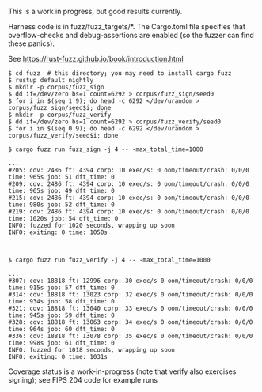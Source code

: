 This is a work in progress, but good results currently.

Harness code is in fuzz/fuzz_targets/*. The Cargo.toml file specifies that overflow-checks and 
debug-assertions are enabled (so the fuzzer can find these panics).

See <https://rust-fuzz.github.io/book/introduction.html>

~~~
$ cd fuzz  # this directory; you may need to install cargo fuzz
$ rustup default nightly
$ mkdir -p corpus/fuzz_sign
$ dd if=/dev/zero bs=1 count=6292 > corpus/fuzz_sign/seed0
$ for i in $(seq 1 9); do head -c 6292 </dev/urandom > corpus/fuzz_sign/seed$i; done
$ mkdir -p corpus/fuzz_verify
$ dd if=/dev/zero bs=1 count=6292 > corpus/fuzz_verify/seed0
$ for i in $(seq 0 9); do head -c 6292 </dev/urandom > corpus/fuzz_verify/seed$i; done

$ cargo fuzz run fuzz_sign -j 4 -- -max_total_time=1000

...
#205: cov: 2486 ft: 4394 corp: 10 exec/s: 0 oom/timeout/crash: 0/0/0 time: 965s job: 51 dft_time: 0
#209: cov: 2486 ft: 4394 corp: 10 exec/s: 0 oom/timeout/crash: 0/0/0 time: 965s job: 49 dft_time: 0
#215: cov: 2486 ft: 4394 corp: 10 exec/s: 0 oom/timeout/crash: 0/0/0 time: 980s job: 52 dft_time: 0
#219: cov: 2486 ft: 4394 corp: 10 exec/s: 0 oom/timeout/crash: 0/0/0 time: 1020s job: 54 dft_time: 0
INFO: fuzzed for 1020 seconds, wrapping up soon
INFO: exiting: 0 time: 1050s



$ cargo fuzz run fuzz_verify -j 4 -- -max_total_time=1000

...
#307: cov: 18818 ft: 12996 corp: 30 exec/s 0 oom/timeout/crash: 0/0/0 time: 915s job: 57 dft_time: 0
#314: cov: 18818 ft: 13023 corp: 32 exec/s 0 oom/timeout/crash: 0/0/0 time: 934s job: 58 dft_time: 0
#321: cov: 18818 ft: 13040 corp: 33 exec/s 0 oom/timeout/crash: 0/0/0 time: 945s job: 59 dft_time: 0
#328: cov: 18818 ft: 13063 corp: 34 exec/s 0 oom/timeout/crash: 0/0/0 time: 964s job: 60 dft_time: 0
#336: cov: 18818 ft: 13078 corp: 35 exec/s 0 oom/timeout/crash: 0/0/0 time: 998s job: 61 dft_time: 0
INFO: fuzzed for 1018 seconds, wrapping up soon
INFO: exiting: 0 time: 1031s
~~~

Coverage status is a work-in-progress (note that verify also exercises signing); see FIPS 204 code for example runs

